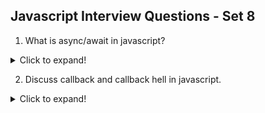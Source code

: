 ## Javascript Interview Questions - Set 8

1. What is async/await in javascript?

<details>
  <summary>Click to expand!</summary>

Async/await is a syntax feature in JavaScript that allows you to write asynchronous code in a more synchronous way. It uses the `async` and `await` keywords to define asynchronous functions.

In JavaScript async function returns a Promise. The await keyword pauses the execution of the async function until the awaited promise resolves. After await rest of async function gets in microtask queue. This allows for more readable and manageable asynchronous code.

Here's an example of using async/await to fetch data from an API:

```javascript
async function fetchData() {
  try {
    const response = await fetch('https://api.freeapi.app/v1/jokes/random');
    const data = await response.json();
    console.log(data);
  } catch (error) {
    console.error(error);
  }
}

fetchData()
  .then(() => console.log('Data fetched'))
  .catch(error => console.error(error));
```

In this example, the `fetchData` function is defined as an asynchronous function using the `async` keyword. The `await` keyword is used to wait for the `fetch` function to complete before moving on to the next line of code. All code after the `await` keyword, rest of the function is executed in the microtask queue.
</details>

2. Discuss callback and callback hell in javascript.
  <details>
  <summary>Click to expand!</summary>
  
  Callback functions are functions that are passed as arguments to other functions and are called when a certain event occurs. They are commonly used in JavaScript to handle asynchronous operations, such as making HTTP requests or reading from a file.

  example:

  ```javascript
  function readFile(filename, callback) {
    fs.readFile(filename, 'utf8', (err, data) => {
      if (err) return callback(err);
      callback(null, data);
    });
  }

  readFile('file.txt', (err, data) => {
    if (err) throw err;
    console.log(data);
  });

  setTimeout(() => {
    console.log('Timeout');
  }, 1000);
  ```

Callback hell is a problem in JavaScript where functions are nested inside each other, making the code difficult to read and understand. It can lead to callbacks being called multiple times or not being called at all, which can cause unexpected behavior.

Here's an example of callback hell:

```javascript

fetchRandomJoke(joke) =>{
  console.log(joke);
  translateJoke(joke, translation) =>{
    console.log(translation);
    writeToFile(translation, file) =>{
      console.log('Joke written to file');
      sendEmail(translation, email) =>{
        console.log('Joke sent to email');
      }
    }
  }
}

//better way to do it
const fetchRandomJoke = async (joke) => {
  const joke = await fetchJoke();
  const translation = await translateJoke(joke);
  await writeToFile(translation, file);
  await sendEmail(translation, email);
}
```

In this example, the `fetchRandomJoke` function is called with a callback function that is passed to the `translateJoke` function. The `translateJoke` function is called with a callback function that is passed to the `writeToFile` function. The `writeToFile` function is called with a callback function that is passed to the `sendEmail` function.

The problem with this code is that the callback functions are nested inside each other, making the code difficult to read and understand. It can lead to callbacks being called multiple times or not being called at all, which can cause unexpected behavior. To avoid callback hell, it's recommended to use async/await or promises to handle asynchronous operations.
  

</details>